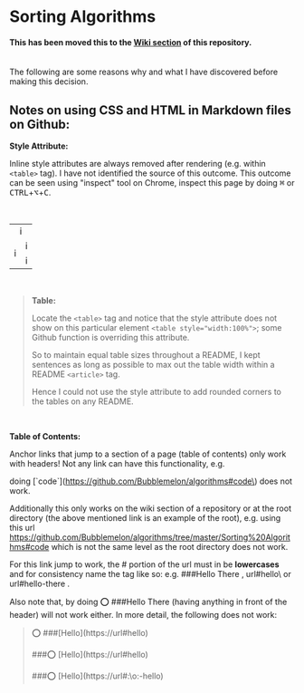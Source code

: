 # Sorting Algorithms

#### This has been moved this to the [Wiki section](https://github.com/Bubblemelon/algorithms/wiki/Sorting-Algorithms) of this repository.  
<br/>
The following are some reasons why and what I have discovered before making this decision.  

## Notes on using CSS and HTML in Markdown files on Github:  

**Style Attribute:**

Inline style attributes are always removed after rendering (e.g. within `<table>` tag). I have not identified the source of this outcome. This outcome can be seen using "inspect" tool on Chrome, inspect this page by doing <kbd>&#8984;</kbd> or <kbd>CTRL</kbd>+<kbd>⌥</kbd>+<kbd>C</kbd>.  

<br/>
<table style="width:100%">
  <tr>
    <td colspan="2" align="center">
      i
    </td>
  </tr>
  <tr>
    <td rowspan="2" nowrap>
      i
    </td>
    <td align="left">
      i
    </td>
  </tr>
  <tr>
    <td>
      i
    </td>
  </tr>
</table>
<br/>

> **Table:**
>
> Locate the `<table>` tag and notice that the style attribute does not show on this  particular element `<table style="width:100%">`; some Github function is overriding this attribute.  
>
> So to maintain equal table sizes throughout a README, I kept sentences as long as possible to max out the table width within a README `<article>` tag.    
>
> Hence I could not use the style attribute to add rounded corners to the tables on any README.  

<br/>

**Table of Contents:**

Anchor links that jump to a section of a page (table of contents) only work with headers! Not any link can have this functionality, e.g.  

doing \[\`code\`\]\(https://github.com/Bubblemelon/algorithms#code\) does not work.

Additionally this only works on the wiki section of a repository or at the root directory (the above mentioned link is an example of the root), e.g. using this url https://github.com/Bubblemelon/algorithms/tree/master/Sorting%20Algorithms#code which is not the same level as the root directory does not work.  

For this link jump to work, the # portion of the url must in be **lowercases** and for consistency name the tag like so: e.g. \#\#\#Hello There , url#hello\ or url#hello-there .     

Also note that, by doing :o: \#\#\#Hello There (having anything in front of the header) will not work either. In more detail, the following does not work:

>:o: \#\#\#[Hello]\(https://url#hello)
>
>\#\#\#:o: [Hello]\(https://url#hello)
>
>\#\#\#:o: [Hello]\(https://url#:\o:-hello)
